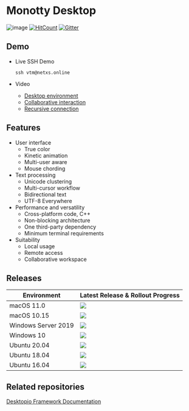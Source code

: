 # Monotty Desktop

![image](https://dice.netxs.online/cloud/vtm/mde_banner_v1.04.png)
[![HitCount](https://views.whatilearened.today/views/github/netxs-group/VTM.svg)](https://github.com/netxs-group/VTM)
[![Gitter](https://badges.gitter.im/netxs-group/VTM.svg)](https://gitter.im/netxs-group/VTM?utm_source=badge&utm_medium=badge&utm_campaign=pr-badge)

## Demo
- Live SSH Demo  
    
     `ssh vtm@netxs.online`  
      
- Video
  - [Desktop environment](https://youtu.be/fLumnSctakY)
  - [Collaborative interaction](https://youtu.be/0zU4e5Vam8c)
  - [Recursive connection](https://youtu.be/Fm5X75sO62c)

## Features
- User interface
  - True color
  - Kinetic animation
  - Multi-user aware
  - Mouse chording  
- Text processing
  - Unicode clustering
  - Multi-cursor workflow
  - Bidirectional text
  - UTF-8 Everywhere
- Performance and versatility
  - Cross-platform code, C++
  - Non-blocking architecture
  - One third-party dependency
  - Minimum terminal requirements
- Suitability
  - Local usage
  - Remote access
  - Сollaborative workspace

## Releases
| Environment | Latest Release & Rollout Progress |
| --------------------|---------------------|
| macOS 11.0 |  [![](https://dice.netxs.online/cloud/monotty/status/macos-11.0)](https://github.com/netxs-group/VTM/releases) |
| macOS 10.15 |  [![](https://dice.netxs.online/cloud/monotty/status/macos-10.15)](https://github.com/netxs-group/VTM/releases) |
| Windows Server 2019 | [![](https://dice.netxs.online/cloud/monotty/status/windows-2019)](https://github.com/netxs-group/VTM/releases)
| Windows 10 | [![](https://dice.netxs.online/cloud/monotty/status/windows-10)](https://github.com/netxs-group/VTM/releases)
| Ubuntu 20.04 | [![](https://dice.netxs.online/cloud/monotty/status/ubuntu-20)](https://github.com/netxs-group/VTM/releases)
| Ubuntu 18.04 | [![](https://dice.netxs.online/cloud/monotty/status/ubuntu-18)](https://github.com/netxs-group/VTM/releases)
| Ubuntu 16.04 | [![](https://dice.netxs.online/cloud/monotty/status/ubuntu-16)](https://github.com/netxs-group/VTM/releases) |
  
## Related repositories
[Desktopio Framework Documentation](https://github.com/netxs-group/Desktopio-Docs)
